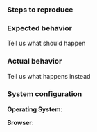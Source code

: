 ### Steps to reproduce

### Expected behavior
Tell us what should happen

### Actual behavior
Tell us what happens instead

### System configuration
**Operating System**:

**Browser**:
